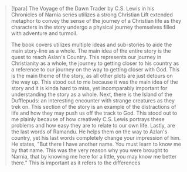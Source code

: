 > [!para]
> The Voyage of the Dawn Trader by C.S. Lewis in his Chronicles of Narnia series utilizes a strong Christian Lift extended metaphor to convey the sense of the journey of a Christian life as they characters in the story undergo a physical journey themselves filled with adventure and turmoil.
> 
> The book covers utilizes multiple ideas and sub-stories to aide the main story-line as a whole. The main idea of the entire story is the quest to reach Aslan's Country. This represents our journey in Christianity as a whole, the journey to getting closer to his country as a reference to our journey on the way to getting closer with God. This is the main theme of the story, as all other plots are just detours on the way up. This stood out to me because it was the main idea of the story and it is kinda hard to miss, yet incomparably important for understanding the story as a whole. Next, there is the Island of the Dufflepuds: an interesting encounter with strange creatures as they trek on. This section of the story is an example of the distractions of life and how they may push us off the track to God. This stood out to me plainly because of how creatively C.S. Lewis portrays these problems and how easy they are to relate to our own life. Lastly, are the last words of Ramandu. He helps them on the way to Azlan's country, yet his last words completely change your impression of him. He states, "But there I have another name. You must learn to know me by that name. This was the very reason why you were brought to Narnia, that by knowing me here for a little, you may know me better there." This is important as it refers to the differences

